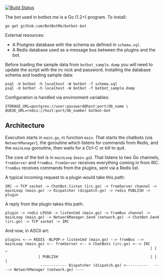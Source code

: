 [![Build Status](https://img.shields.io/circleci/project/github/BotBotMe/botbot-bot.svg)](https://circleci.com/gh/BotBotMe/botbot-bot)


The bot used in botbot.me is a Go (1.2+) program. To install:

    go get github.com/BotBotMe/botbot-bot

External resources:

* A Postgres database with the schema as defined in `schema.sql`.
* A Redis database used as a message bus between the plugins and the bot.

Before loading the sample data from `botbot_sample.dump` you will need to update the script with the irc nick and password.
Installing the database schema and loading sample data:

    psql -U botbot -h localhost -W botbot -f schema.sql
    psql -U botbot -h localhost -W botbot -f botbot_sample.dump

Configuration is handled via environment variables:

    STORAGE_URL=postgres://user:password@host:port/db_name \
    QUEUE_URL=redis://host:port/db_number botbot-bot

## Architecture

Execution starts in `main.go`, in function `main`. That starts the chatbots (via `NetworkManager`), the goroutine which listens for commands from Redis, and the `mainLoop` goroutine, then waits for a Ctrl-C or kill to quit.

The core of the bot is in `mainLoop` (`main.go`). That listens to two Go channels, `fromServer` and `fromBus`. `fromServer` receives everything coming in from IRC. `fromBus` receives commands from the plugins, sent via a Redis list.

A typical incoming request to a plugin would take this path:

```
IRC -> TCP socket -> ChatBot.listen (irc.go) -> fromServer channel -> mainLoop (main.go) -> Dispatcher (dispatch.go) -> redis PUBLISH -> plugin
```

A reply from the plugin takes this path:

```
plugin -> redis LPUSH -> listenCmd (main.go) -> fromBus channel -> mainLoop (main.go) -> NetworkManager.Send (network.go) -> ChatBot.Send (irc.go) -> TCP socket -> IRC
```

And now, in ASCII art:

```
plugins <--> REDIS -BLPOP-> listenCmd (main.go) --> fromBus --> mainLoop (main.go) <-- fromServer <-- n ChatBots (irc.go) <--> IRC
               ^                                                  | |                                      ^
               | PUBLISH                                          | |                                      |
                ------------ Dispatcher (dispatch.go) <----------   ----> NetworkManager (network.go) ----
```
